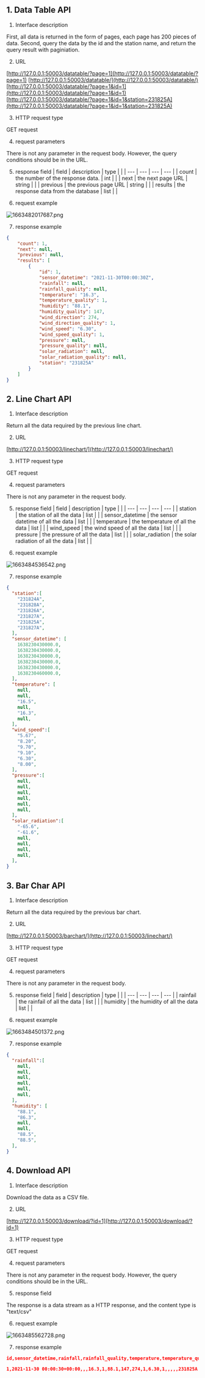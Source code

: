 
## 1. Data Table API

1. Interface description

First, all data is returned in the form of pages, each page has 200 pieces of data.
Second, query the data by the id and the station name, and return the query result with paginiation.

2. URL

[http://127.0.0.1:50003/datatable/?page=1](http://127.0.0.1:50003/datatable/?page=1)
[http://127.0.0.1:50003/datatable/](http://127.0.0.1:50003/datatable/)
[http://127.0.0.1:50003/datatable/?page=1&id=1](http://127.0.0.1:50003/datatable/?page=1&id=1)
[http://127.0.0.1:50003/datatable/?page=1&id=1&station=231825A](http://127.0.0.1:50003/datatable/?page=1&id=1&station=231825A)

3. HTTP request type

GET request

4. request parameters

There is not any parameter in the request body. However, the query conditions should be in the URL.

5. response field
| field | description | type |  |
| --- | --- | --- | --- |
| count | the number of the response data. | int | 
 |
| next | the next page URL | string |  |
| previous | the previous page URL | string |  |
| results | the response data from the database | list |  |

6. request example

![1663482017687.png](https://cdn.nlark.com/yuque/0/2022/png/25523201/1663482025037-dca38196-eaab-4b0d-83f8-4333e79db865.png#clientId=u29795c5d-d3fb-4&crop=0&crop=0&crop=1&crop=1&errorMessage=unknown%20error&from=paste&height=406&id=u4ddf6e4b&margin=%5Bobject%20Object%5D&name=1663482017687.png&originHeight=761&originWidth=1401&originalType=binary&ratio=1&rotation=0&showTitle=false&size=84653&status=error&style=none&taskId=u137d3b73-dabc-4536-96d8-3e33886c764&title=&width=747.2)

7. response example
```json
{
    "count": 1,
    "next": null,
    "previous": null,
    "results": [
        {
            "id": 1,
            "sensor_datetime": "2021-11-30T00:00:30Z",
            "rainfall": null,
            "rainfall_quality": null,
            "temperature": "16.3",
            "temperature_quality": 1,
            "humidity": "88.1",
            "humidity_quality": 147,
            "wind_direction": 274,
            "wind_direction_quality": 1,
            "wind_speed": "6.30",
            "wind_speed_quality": 1,
            "pressure": null,
            "pressure_quality": null,
            "solar_radiation": null,
            "solar_radiation_quality": null,
            "station": "231825A"
        }
    ]
}
```



## 2. Line Chart API

1. Interface description

Return all the data required by the previous line chart.

2. URL

[http://127.0.0.1:50003/linechart/](http://127.0.0.1:50003/linechart/)

3. HTTP request type

GET request

4. request parameters

There is not any parameter in the request body.

5. response field
| field | description | type |  |
| --- | --- | --- | --- |
| station | the station of all the data  | list | 
 |
| sensor_datetime | the sensor datetime of all the data  | list |  |
| temperature | the temperature of all the data  | list |  |
| wind_speed | the wind speed of all the data  | list |  |
| pressure | the  pressure of all the data  | list |  |
| solar_radiation | the solar radiation of all the data  | list |  |

6. request example

![1663484536542.png](https://cdn.nlark.com/yuque/0/2022/png/25523201/1663484542809-633fbac9-50f8-41bb-9edd-365bb3066fed.png#clientId=u29795c5d-d3fb-4&crop=0&crop=0&crop=1&crop=1&errorMessage=unknown%20error&from=paste&height=279&id=u00f72a37&margin=%5Bobject%20Object%5D&name=1663484536542.png&originHeight=524&originWidth=1427&originalType=binary&ratio=1&rotation=0&showTitle=false&size=51010&status=error&style=none&taskId=uf5319464-410d-4248-8993-1d4f93d9bf7&title=&width=761.0666666666667)

7. response example
```json
{
  "station":[ 
    "231824A",
    "231828A",
    "231826A",
    "231827A",
    "231825A",
    "231827A",
  ],
  "sensor_datetime": [
    1638230430000.0,
    1638230430000.0,
    1638230430000.0,
    1638230430000.0,
    1638230430000.0,
    1638230460000.0,
  ],
  "temperature": [
    null,
    null,
    "16.5",
    null,
    "16.3",
    null,
  ],
  "wind_speed":[
    "5.67",
    "8.20",
    "9.70",
    "9.10",
    "6.30",
    "8.00",
  ],
  "pressure":[
    null,
    null,
    null,
    null,
    null,
    null,
  ],
  "solar_radiation":[
    "-65.6",
    "-61.6",
    null,
    null,
    null,
    null,
  ],
}
```

## 3. Bar Char API

1. Interface description

Return all the data required by the previous bar chart.

2. URL

[http://127.0.0.1:50003/barchart/](http://127.0.0.1:50003/linechart/)

3. HTTP request type

GET request

4. request parameters

There is not any parameter in the request body.

5. response field
| field | description | type |  |
| --- | --- | --- | --- |
| rainfail | the rainfail of all the data  | list | 
 |
| humidity | the humidity of all the data  | list |  |

6. request example

![1663484501372.png](https://cdn.nlark.com/yuque/0/2022/png/25523201/1663484510758-87a09965-3fcb-4df8-8199-b7554f00937b.png#clientId=u29795c5d-d3fb-4&crop=0&crop=0&crop=1&crop=1&errorMessage=unknown%20error&from=paste&height=224&id=u734a3c27&margin=%5Bobject%20Object%5D&name=1663484501372.png&originHeight=420&originWidth=1408&originalType=binary&ratio=1&rotation=0&showTitle=false&size=39880&status=error&style=none&taskId=u32c2a6ee-8621-4598-8dae-7bf8fc2d0b7&title=&width=750.9333333333333)

7. response example
```json
{
  "rainfall":[ 
    null,
    null,
    null,
    null,
    null,
    null,
  ],
  "humidity": [
    "88.1",
    "86.3",
    null,
    null,
    "88.5",
    "88.5",
  ],
}
```

## 4. Download API

1. Interface description

Download the data as a CSV file.

2. URL

[http://127.0.0.1:50003/download/?id=1](http://127.0.0.1:50003/download/?id=1)

3. HTTP request type

GET request

4. request parameters

There is not any parameter in the request body. However, the query conditions should be in the URL.

5. response field

The response is a data stream as a HTTP response, and the content type is "text/csv"

6. request example

![1663485562728.png](https://cdn.nlark.com/yuque/0/2022/png/25523201/1663485569017-5ed5be58-d379-49de-a1ed-97509c50c65a.png#clientId=u41f402c9-dd0a-4&crop=0&crop=0&crop=1&crop=1&from=paste&height=197&id=u840db52c&margin=%5Bobject%20Object%5D&name=1663485562728.png&originHeight=370&originWidth=1419&originalType=binary&ratio=1&rotation=0&showTitle=false&size=47139&status=done&style=none&taskId=ub926eb5b-9751-4966-bef8-d30de58062c&title=&width=756.8)

7. response example
```json
id,sensor_datetime,rainfall,rainfall_quality,temperature,temperature_quality,humidity,humidity_quality,wind_direction,wind_direction_quality,wind_speed,wind_speed_quality,pressure,pressure_quality,solar_radiation,solar_radiation_quality,station

1,2021-11-30 00:00:30+00:00,,,16.3,1,88.1,147,274,1,6.30,1,,,,,231825A


```

